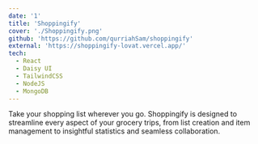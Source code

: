 ```yaml
---
date: '1'
title: 'Shoppingify'
cover: './Shoppingify.png'
github: 'https://github.com/qurriahSam/shoppingify'
external: 'https://shoppingify-lovat.vercel.app/'
tech:
  - React
  - Daisy UI
  - TailwindCSS
  - NodeJS
  - MongoDB
---
```


Take your shopping list wherever you go.
Shoppingify is designed to streamline every aspect of your grocery trips, from list creation and item management to insightful statistics and seamless collaboration.
